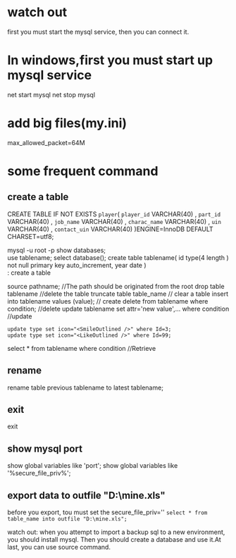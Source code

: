 # watch out
first you must start the mysql service, then you can connect it.

# In windows,first you must start up mysql service
net start mysql
net stop mysql

# add big files(my.ini)
max_allowed_packet=64M

# some frequent command

## create a table
CREATE TABLE IF NOT EXISTS `player`(
   `player_id` VARCHAR(40) ,
   `part_id` VARCHAR(40) ,
   `job_name` VARCHAR(40) ,
   `charac_name` VARCHAR(40) ,
   `uin` VARCHAR(40) ,
   `contact_uin` VARCHAR(40)
)ENGINE=InnoDB DEFAULT CHARSET=utf8;

mysql -u root -p
show databases;   
use tablename;
select database();
create table tablename(
  id type(4 length ) not null primary key auto_increment,
  year date
)                     
: create a table

source pathname; //The path should be originated from the root 
drop table tablename  //delete the table
truncate table table_name // clear a table
insert into tablename values (value); // create
delete from tablename where condition;  //delete
update tablename set attr='new value',… where condition  //update
```
update type set icon="<SmileOutlined />" where Id=3;
update type set icon="<LikeOutlined />" where Id=99;

```
select * from tablename where condition  //Retrieve
## rename
rename table previous tablename to latest tablename;
## exit
exit
## show mysql port
show global variables like 'port';
show global variables like '%secure_file_priv%';

## export data to outfile "D:\mine.xls"
before you export, tou must set the secure_file_priv=''
```select * from table_name into outfile "D:\mine.xls";```

watch out:
when you attempt to import a backup sql to a new environment, you should install mysql.
Then you should create a database and use it.At last, you can use source command.
